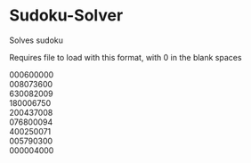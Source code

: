 # Sudoku-Solver

Solves sudoku

Requires file to load with this format, with 0 in the blank spaces

000600000<br/>
008073600<br/>
630082009<br/>
180006750<br/>
200437008<br/>
076800094<br/>
400250071<br/>
005790300<br/>
000004000<br/>
